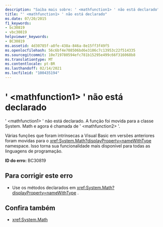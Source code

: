 ```yaml
---
description: "Saiba mais sobre: ' <mathfunction1> ' não está declarado"
title: "' <mathfunction1> ' não está declarado"
ms.date: 07/20/2015
f1_keywords:
- bc30819
- vbc30819
helpviewer_keywords:
- BC30819
ms.assetid: 4d30785f-a8fe-438a-846a-8e15ff3f49f5
ms.openlocfilehash: 56c6bf4e708506bd6e3106c7c13953c22f514335
ms.sourcegitcommit: 10e719780594efc781b15295e499c66f316068b8
ms.translationtype: MT
ms.contentlocale: pt-BR
ms.lasthandoff: 02/14/2021
ms.locfileid: "100435194"
---
```

# <a name="mathfunction1-is-not-declared"></a>' \<mathfunction1> ' não está declarado

' \<mathfunction1> ' não está declarado. A função foi movida para a classe System. Math e agora é chamada de ' \<mathfunction2> '.  
  
 Várias funções que foram intrínsecas a Visual Basic em versões anteriores foram movidas para o <xref:System.Math?displayProperty=nameWithType> namespace. Isso torna sua funcionalidade mais disponível para todas as linguagens de programação.  
  
 **ID do erro:** BC30819  
  
## <a name="to-correct-this-error"></a>Para corrigir este erro  
  
- Use os métodos declarados em <xref:System.Math?displayProperty=nameWithType> .  
  
## <a name="see-also"></a>Confira também

- <xref:System.Math>
